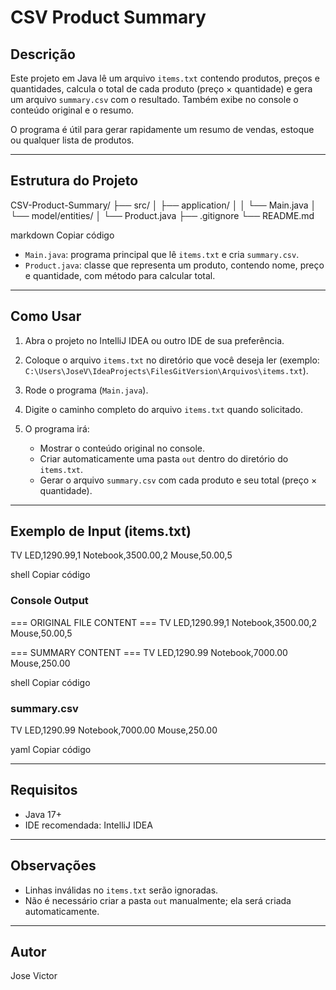 # CSV Product Summary

## Descrição
Este projeto em Java lê um arquivo `items.txt` contendo produtos, preços e quantidades, calcula o total de cada produto (preço × quantidade) e gera um arquivo `summary.csv` com o resultado. Também exibe no console o conteúdo original e o resumo.

O programa é útil para gerar rapidamente um resumo de vendas, estoque ou qualquer lista de produtos.

---

## Estrutura do Projeto

CSV-Product-Summary/
├── src/
│ ├── application/
│ │ └── Main.java
│ └── model/entities/
│ └── Product.java
├── .gitignore
└── README.md

markdown
Copiar código

- `Main.java`: programa principal que lê `items.txt` e cria `summary.csv`.  
- `Product.java`: classe que representa um produto, contendo nome, preço e quantidade, com método para calcular total.

---

## Como Usar

1. Abra o projeto no IntelliJ IDEA ou outro IDE de sua preferência.  
2. Coloque o arquivo `items.txt` no diretório que você deseja ler (exemplo: `C:\Users\JoseV\IdeaProjects\FilesGitVersion\Arquivos\items.txt`).  
3. Rode o programa (`Main.java`).  
4. Digite o caminho completo do arquivo `items.txt` quando solicitado.  
5. O programa irá:

   - Mostrar o conteúdo original no console.  
   - Criar automaticamente uma pasta `out` dentro do diretório do `items.txt`.  
   - Gerar o arquivo `summary.csv` com cada produto e seu total (preço × quantidade).

---

## Exemplo de Input (items.txt)

TV LED,1290.99,1
Notebook,3500.00,2
Mouse,50.00,5

shell
Copiar código

### Console Output

=== ORIGINAL FILE CONTENT ===
TV LED,1290.99,1
Notebook,3500.00,2
Mouse,50.00,5

=== SUMMARY CONTENT ===
TV LED,1290.99
Notebook,7000.00
Mouse,250.00

shell
Copiar código

### summary.csv

TV LED,1290.99
Notebook,7000.00
Mouse,250.00

yaml
Copiar código

---

## Requisitos

- Java 17+  
- IDE recomendada: IntelliJ IDEA  

---

## Observações

- Linhas inválidas no `items.txt` serão ignoradas.  
- Não é necessário criar a pasta `out` manualmente; ela será criada automaticamente.  

---

## Autor

Jose Victor